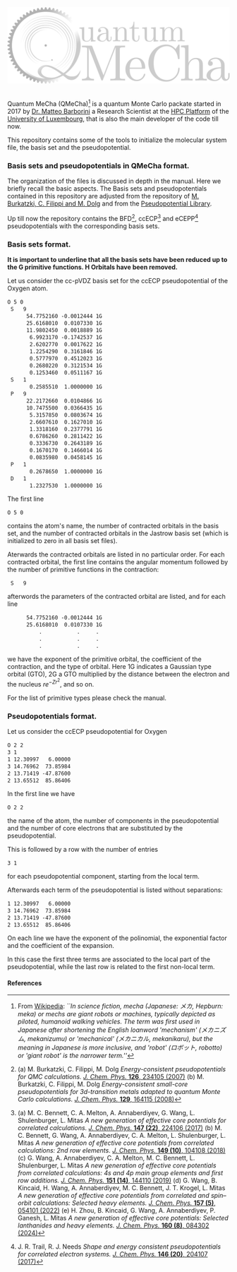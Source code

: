 
<img src="logo_long_bright.png" >

\
Quantum MeCha (QMeCha)[^a] is a quantum Monte Carlo packate started in 2017 by [Dr. Matteo Barborini](https://www.uni.lu/fstm-en/people/matteo-barborini/) a Research Scientist at the [HPC Platform](https://www.uni.lu/research-en/core-facilities/hpc/) of the [University of Luxembourg](https://www.uni.lu), that is also the main developer of the code till now.

This repository contains some of the tools to initialize the molecular system file, the basis set and the pseudopotential.

[^a]: From [Wikipedia](https://en.wikipedia.org/wiki/Mecha): *``In science fiction, mecha (Japanese: メカ, Hepburn: meka) or mechs are giant robots or machines, typically depicted as piloted, humanoid walking vehicles. The term was first used in Japanese after shortening the English loanword 'mechanism' (メカニズム, mekanizumu) or 'mechanical' (メカニカル, mekanikaru), but the meaning in Japanese is more inclusive, and 'robot' (ロボット, robotto) or 'giant robot' is the narrower term.''* 

### Basis sets and pseudopotentials in QMeCha format.

The organization of the files is discussed in depth in the manual. Here we briefly recall the basic aspects.
The Basis sets and pseudopotentials contained in this repository are adjusted from the repository of [M. Burkatzki, C. Filippi and M. Dolg](http://burkatzki.com/pseudos/index.2.html) and from the [Pseudopotential Library](https://pseudopotentiallibrary.org/).

Up till now the repository contains the BFD[^1], ccECP[^2] and eCEPP[^3] pseudopotentials with the corresponding basis sets.

### Basis sets format.

**It is important to underline that all the basis sets have been reduced up to the G primitive functions. H Orbitals have been removed.**

Let us consider the cc-pVDZ basis set for the ccECP pseudopotential of the Oxygen atom.
```
O 5 0
 S   9
      54.7752160 -0.0012444 1G
      25.6168010  0.0107330 1G
      11.9802450  0.0018889 1G
       6.9923170 -0.1742537 1G
       2.6202770  0.0017622 1G
       1.2254290  0.3161846 1G
       0.5777970  0.4512023 1G
       0.2680220  0.3121534 1G
       0.1253460  0.0511167 1G
 S   1
       0.2585510  1.0000000 1G
 P   9
      22.2172660  0.0104866 1G
      10.7475500  0.0366435 1G
       5.3157850  0.0803674 1G
       2.6607610  0.1627010 1G
       1.3318160  0.2377791 1G
       0.6786260  0.2811422 1G
       0.3336730  0.2643189 1G
       0.1670170  0.1466014 1G
       0.0835980  0.0458145 1G
 P   1
       0.2678650  1.0000000 1G
 D   1
       1.2327530  1.0000000 1G
```
The first line

```
O 5 0
```
contains the atom's name, the number of contracted orbitals in the basis set, and the number of contracted orbitals in the Jastrow basis set (which is initialized to zero in all basis set files).

Aterwards the contracted orbitals are listed in no particular order.
For each contracted orbital, the first line contains the angular momentum followed by the number of primitive functions in the contraction:
```
 S   9
```
afterwords the parameters of the contracted orbital are listed, and for each line
```
      54.7752160 -0.0012444 1G
      25.6168010  0.0107330 1G
          .           .     .
          .           .     .
          .           .     .
```
we have the exponent of the primitive orbital, the coefficient of the contraction, and the type of orbital. 
Here 1G indicates a Gaussian type orbital (GTO), 2G a GTO multiplied by the distance between the electron and the nucleus $re^{-Zr^2}$, and so on.

For the list of primitive types please check the manual.


### Pseudopotentials format.

Let us consider the ccECP pseudopotential for Oxygen
```
O 2 2
3 1
1 12.30997   6.00000
3 14.76962  73.85984
2 13.71419 -47.87600
2 13.65512  85.86406
```
In the first line we have
```
O 2 2
```
the name of the atom, the number of components in the pseudopotential and the number of core electrons that are substituted by the pseudopotential.

This is followed by a row with the number of entries
```
3 1
```
for each pseudopotential component, starting from the local term. 

Afterwards each term of the pseudopotential is listed without separations:
```
1 12.30997   6.00000
3 14.76962  73.85984
2 13.71419 -47.87600
2 13.65512  85.86406
```
On each line we have the exponent of the polinomial, the exponential factor and the coefficient of the expansion.

In this case the first three terms are associated to the local part of the pseudopotential, while the last row is related to the first non-local term.

#### References

[^1]: (a) M. Burkatzki, C. Filippi, M. Dolg *Energy-consistent pseudopotentials for QMC calculations.* [*J. Chem. Phys.* **126**, 234105 (2007)](https://doi.org/10.1063/1.2741534) (b) M. Burkatzki, C. Filippi, M. Dolg *Energy-consistent small-core pseudopotentials for 3d-transition metals adapted to quantum Monte Carlo calculations.* [*J. Chem. Phys.* **129**, 164115 (2008)](https://doi.org/10.1063/1.2987872) 

[^2]: (a) M. C. Bennett, C. A. Melton, A. Annaberdiyev, G. Wang, L. Shulenburger, L. Mitas *A new generation of effective core potentials for correlated calculations.* [*J. Chem. Phys.* **147 (22)**, 224106 (2017)](https://doi.org/10.1063/1.4995643) (b) M. C. Bennett, G. Wang, A. Annaberdiyev, C. A. Melton, L. Shulenburger, L. Mitas *A new generation of effective core potentials from correlated calculations: 2nd row elements.* [*J. Chem. Phys.* **149 (10)**, 104108 (2018)](https://doi.org/10.1063/1.5038135) (c) G. Wang, A. Annaberdiyev, C. A. Melton, M. C. Bennett, L. Shulenburger, L. Mitas *A new generation of effective core potentials from correlated calculations: 4s and 4p main group elements and first row additions.* [*J. Chem. Phys.* **151 (14)**, 144110 (2019)](https://doi.org/10.1063/1.5121006) (d) G. Wang, B. Kincaid, H. Wang, A. Annaberdiyev, M. C. Bennett, J. T. Krogel, L. Mitas *A new generation of effective core potentials from correlated and spin–orbit calculations: Selected heavy elements.* [*J. Chem. Phys.* **157 (5)**, 054101 (2022)](https://doi.org/10.1063/5.0087300) (e) H. Zhou, B. Kincaid, G. Wang, A. Annaberdiyev, P. Ganesh, L. Mitas *A new generation of effective core potentials: Selected lanthanides and heavy elements.* [*J. Chem. Phys.* **160 (8)**, 084302 (2024)](https://doi.org/10.1063/5.0180057)

[^3]: J. R. Trail, R. J. Needs *Shape and energy consistent pseudopotentials for correlated electron systems.* [*J. Chem. Phys.* **146 (20)**, 204107 (2017)](https://doi.org/10.1063/1.4984046)

